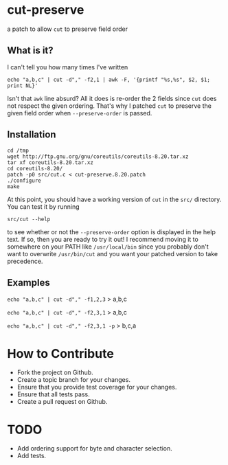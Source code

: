 cut-preserve
============

a patch to allow `cut` to preserve field order

What is it?
-----------

I can't tell you how many times I've written

`echo "a,b,c" | cut -d"," -f2,1 | awk -F, '{printf "%s,%s", $2, $1; print NL}'`

Isn't that `awk` line absurd? All it does is re-order the 2 fields since `cut`
does not respect the given ordering. That's why I patched `cut` to preserve
the given field order when `--preserve-order` is passed.

Installation
------------

`cd /tmp`  
`wget http://ftp.gnu.org/gnu/coreutils/coreutils-8.20.tar.xz`  
`tar xf coreutils-8.20.tar.xz`  
`cd coreutils-8.20/`  
`patch -p0 src/cut.c < cut-preserve.8.20.patch`  
`./configure`  
`make`  

At this point, you should have a working version of `cut` in the `src/`
directory. You can test it by running

`src/cut --help`

to see whether or not the `--preserve-order` option is displayed in the help
text. If so, then you are ready to try it out! I recommend moving it to
somewhere on your PATH like `/usr/local/bin` since you probably don't want to
overwrite `/usr/bin/cut` and you want your patched version to take precedence.

Examples
--------

`echo "a,b,c" | cut -d"," -f1,2,3` > a,b,c

`echo "a,b,c" | cut -d"," -f2,3,1` > a,b,c

`echo "a,b,c" | cut -d"," -f2,3,1 -p` > b,c,a

How to Contribute
=================

* Fork the project on Github.
* Create a topic branch for your changes.
* Ensure that you provide test coverage for your changes.
* Ensure that all tests pass.
* Create a pull request on Github.

TODO
====

* Add ordering support for byte and character selection.
* Add tests.
